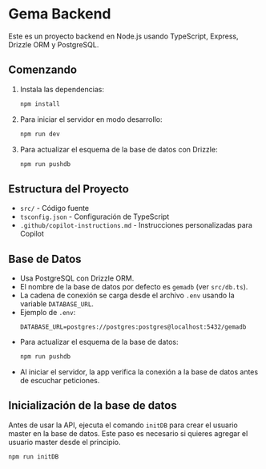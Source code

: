 # Gema Backend

Este es un proyecto backend en Node.js usando TypeScript, Express, Drizzle ORM y PostgreSQL.

## Comenzando

1. Instala las dependencias:
   ```sh
   npm install
   ```
2. Para iniciar el servidor en modo desarrollo:
   ```sh
   npm run dev
   ```
3. Para actualizar el esquema de la base de datos con Drizzle:
   ```sh
   npm run pushdb
   ```

## Estructura del Proyecto

- `src/` - Código fuente
- `tsconfig.json` - Configuración de TypeScript
- `.github/copilot-instructions.md` - Instrucciones personalizadas para Copilot

## Base de Datos

- Usa PostgreSQL con Drizzle ORM.
- El nombre de la base de datos por defecto es `gemadb` (ver `src/db.ts`).
- La cadena de conexión se carga desde el archivo `.env` usando la variable `DATABASE_URL`.
- Ejemplo de `.env`:
  ```env
  DATABASE_URL=postgres://postgres:postgres@localhost:5432/gemadb
  ```
- Para actualizar el esquema de la base de datos:
  ```sh
  npm run pushdb
  ```
- Al iniciar el servidor, la app verifica la conexión a la base de datos antes de escuchar peticiones.

## Inicialización de la base de datos

Antes de usar la API, ejecuta el comando `initDB` para crear el usuario master en la base de datos. Este paso es necesario si quieres agregar el usuario master desde el principio.

```sh
npm run initDB
```
